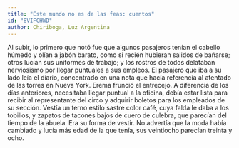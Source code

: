 ```yaml
---
title: "Este mundo no es de las feas: cuentos"
id: "8VIFCHWD"
author: Chiriboga, Luz Argentina
---
```

<div data-schema-version="8"><p>Al subir, lo primero que notó fue que algunos pasajeros tenían el cabello húmedo y olían a jabón barato, como si recién hubieran salidos de bañarse; otros lucían sus uniformes de trabajo; y los rostros de todos delataban nerviosismo por llegar puntuales a sus empleos. El pasajero que iba a su lado leía el diario, concentrado en una nota que hacía referencia al atentado de las torres en Nueva York. Erema frunció el entrecejo. A diferencia de los días anteriores, necesitaba llegar puntual a la oficina, debía estar lista para recibir al representante del circo y adquirir boletos para los empleados de su sección. Vestía un terno estilo sastre color café, cuya falda le daba a los tobillos, y zapatos de tacones bajos de cuero de culebra, que parecían del tiempo de la abuela. Era su forma de vestir. No advertía que la moda había cambiado y lucía más edad de la que tenía, sus veintiocho parecían treinta y ocho.</p> </div>
